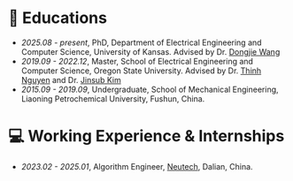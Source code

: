 
# 📖 Educations
- *2025.08 - present*, PhD, Department of Electrical Engineering and Computer Science, University of Kansas. Advised by Dr. [Dongjie Wang](https://wangdongjie100.github.io/)
- *2019.09 - 2022.12*, Master, School of Electrical Engineering and Computer Science, Oregon State University. Advised by Dr. [Thinh Nguyen](https://web.engr.oregonstate.edu/~thinhq/) and Dr. [Jinsub Kim](https://sites.google.com/a/cornell.edu/jinsub-kim/home)
- *2015.09 - 2019.09*, Undergraduate, School of Mechanical Engineering, Liaoning Petrochemical University, Fushun, China.

# 💻 Working Experience & Internships
- *2023.02 - 2025.01*, Algorithm Engineer, [Neutech](https://www.neutech.com.cn/), Dalian, China.

  
